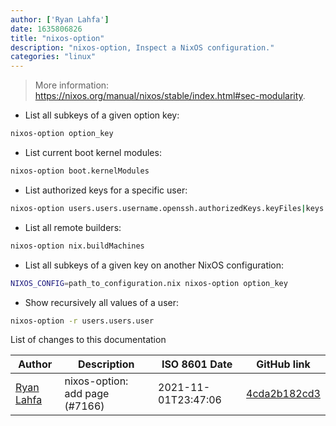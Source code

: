 ```yaml
---
author: ['Ryan Lahfa']
date: 1635806826
title: "nixos-option"
description: "nixos-option, Inspect a NixOS configuration."
categories: "linux"
---
```

> More information: <https://nixos.org/manual/nixos/stable/index.html#sec-modularity>.

- List all subkeys of a given option key:

```bash
nixos-option option_key
```

- List current boot kernel modules:

```bash
nixos-option boot.kernelModules
```

- List authorized keys for a specific user:

```bash
nixos-option users.users.username.openssh.authorizedKeys.keyFiles|keys
```

- List all remote builders:

```bash
nixos-option nix.buildMachines
```

- List all subkeys of a given key on another NixOS configuration:

```bash
NIXOS_CONFIG=path_to_configuration.nix nixos-option option_key
```

- Show recursively all values of a user:

```bash
nixos-option -r users.users.user
```
List of changes to this documentation


Author | Description | ISO 8601 Date | GitHub link
------|-----|-----|-----
[Ryan Lahfa](mailto:masterancpp@gmail.com) | nixos-option: add page (#7166) | 2021-11-01T23:47:06 | [4cda2b182cd3](https://github.com/tldr-pages/tldr/commit/4cda2b182cd314bf0234066bc54411451705551c)

